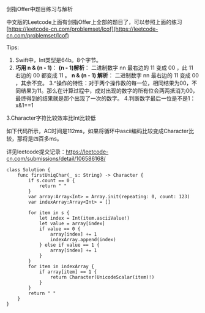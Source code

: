 剑指Offer中题目练习与解析

中文版的Leetcode上面有剑指Offer上全部的题目了，可以参照上面的练习
[https://leetcode-cn.com/problemset/lcof](https://leetcode-cn.com/problemset/lcof)











Tips:
1. Swift中，Int类型是64b。8个字节。
2. **巧用 n \& (n - 1)**：
**(n - 1)解析**： 二进制数字 nn 最右边的 11 变成 00 ，此 11 右边的 00 都变成 11 。
**n \& (n - 1) 解析**： 二进制数字 nn 最右边的 11 变成 00 ，其余不变。
3.^操作的特性：对于两个操作数的每一位，相同结果为00，不同结果为11。那么在计算过程中，成对出现的数字的所有位会两两抵消为00，最终得到的结果就是那个出现了一次的数字。
4.判断数字最后一位是不是1：x&1==1



3.Character字符比较效率比Int比较低

如下代码所示，AC时间是112ms，如果将循环中ascii编码比较变成Character比较，那将是四百多ms。

详见leetcode提交记录：https://leetcode-cn.com/submissions/detail/106586168/

```
class Solution {
    func firstUniqChar(_ s: String) -> Character {
        if s.count == 0 {
            return " "
        }
        var array:Array<Int> = Array.init(repeating: 0, count: 123)
        var indexArray:Array<Int> = []
        
        for item in s {
            let index = Int(item.asciiValue!)
            let value = array[index]
            if value == 0 {
                array[index] += 1
                indexArray.append(index)
            } else if value == 1 {
                array[index] += 1
            }
        }
        for item in indexArray {
            if array[item] == 1 {
                return Character(UnicodeScalar(item)!)
            }
        }
        return " "
    }
}
```

